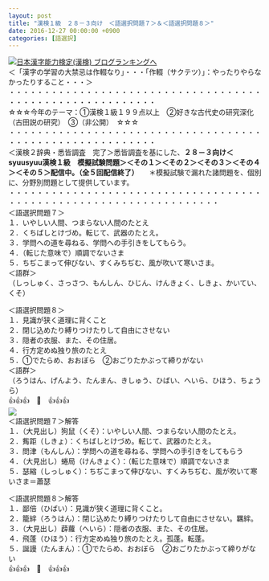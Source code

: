 ```yaml
---
layout: post
title: "漢検１級　２８－３向け　＜語選択問題７＞＆＜語選択問題８＞"
date: 2016-12-27 00:00:00 +0900
categories: [語選択]
---
```


[![](/syuusyuu9701/assets/images/漢検１級-２８－３向け-＜語選択問題７＞＆＜語選択問題８＞-br_c_3028_1.gif)](http://blog.with2.net/link.php?1659096:3028 "日本漢字能力検定(漢検) ブログランキングへ")[日本漢字能力検定(漢検) ブログランキングへ](http://blog.with2.net/link.php?1659096:3028)  
＜「漢字の学習の大禁忌は作輟なり」・・・「作輟（サクテツ）」：やったりやらなかったりすること・・・＞  
・・・・・・・・・・・・・・・・・・・・・・・・・・・・・・・・・・・・・・・・・・・・・・・・・・・・・・・・・  
☆☆☆今年のテーマ：①漢検１級１９９点以上　②好きな古代史の研究深化（古田説の研究）　③（非公開）　☆☆☆　　  
・・・・・・・・・・・・・・・・・・・・・・・・・・・・・・・・・・・・・・・・・・・・・・・・・・・・・・・・・  
＜漢検２辞典・悉皆調査　完了＞悉皆調査を基にした、**２８－３向け＜syuusyuu漢検１級　模擬試験問題＞＜その１＞＜その２＞＜その３＞＜その４＞＜その５＞配信中。（全５回配信終了）**　　＊模擬試験で漏れた諸問題を、個別に、分野別問題として提供しています。  
・・・・・・・・・・・・・・・・・・・・・・・・・・・・・・・・・・・・・・・・・・・・・・・・・・・・・・・・・・・・・・・・・・  
＜語選択問題７＞  
１．いやしい人間、つまらない人間のたとえ  
２．くちばしとけづめ。転じて、武器のたとえ。  
３．学問への道を尋ねる、学問への手引きをしてもらう。  
４．（転じた意味で）順調でないさま  
５．ちぢこまって伸びない、すくみちぢむ、風が吹いて寒いさま。  
＜語群＞  
（しっしゅく、さっさつ、もんしん、ひじん、けんきょく、しきょ、かいてい、くそ）  
  
＜語選択問題８＞  
１．見識が狭く道理に背くこと  
２．閉じ込めたり縛りつけたりして自由にさせない  
３．隠者の衣服、また、その住居。  
４．行方定めぬ独り旅のたとえ  
５．①でたらめ、おおぼら　②おごりたかぶって締りがない  
＜語群＞  
（ろうはん、げんよう、たんまん、きしゅう、ひばい、へいら、ひほう、ちょうら）  
👍👍👍　🐒　👍👍👍  
![](/syuusyuu9701/assets/images/漢検１級-２８－３向け-＜語選択問題７＞＆＜語選択問題８＞-4b5fec84335b1016554edfad6f1eb71d.png)  
＜語選択問題７＞解答  
１．（大見出し）狗鼠（くそ）：いやしい人間、つまらない人間のたとえ。  
２．觜距（しきょ）：くちばしとけづめ。転じて、武器のたとえ。  
３．問津（もんしん）：学問への道を尋ねる、学問への手引きをしてもらう  
４．（大見出し）蜷局（けんきょく）：（転じた意味で）順調でないさま  
５．瑟縮（しっしゅく）：ちぢこまって伸びない、すくみちぢむ、風が吹いて寒いさま＝蕭瑟  
  
＜語選択問題８＞解答  
１．鄙倍（ひばい）：見識が狭く道理に背くこと。  
２．籠絆（ろうはん）：閉じ込めたり縛りつけたりして自由にさせない。羈絆。  
３．（大見出し）薜蘿（へいら）：隠者の衣服、また、その住居。  
４．飛蓬（ひほう）：行方定めぬ独り旅のたとえ。孤蓬。転蓬。  
５．誕謾（たんまん）：①でたらめ、おおぼら　②おごりたかぶって締りがない  
👍👍👍　🐒　👍👍👍  
  